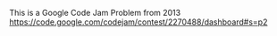 This is a Google Code Jam Problem from 2013
https://code.google.com/codejam/contest/2270488/dashboard#s=p2
